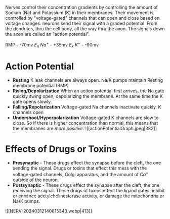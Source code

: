 Nerves control their concentration gradients by controlling the amount of Sodium (Na) and Potassium (K) in their membranes. Their movement is controlled by "voltage-gated" channels that can open and close based on voltage changes. 
neurons send their signal with a graded potential. From the dendrites, thru the cell body, all the way thru the axon. The signals down the axon are called an "action potential". 

RMP - -70mv
$E_n \; Na^+$ - +35mv
$E_k \; K^+$ - -90mv
# Action Potential
- **Resting** K leak channels are always open. Na/K pumps maintain Resting membrane potential (RMP)
- **Rising/Depolarization** When an action potential first arrives, the Na gate quickly swing open, depolarizing the membrane. At the same time the K gate opens slowly. 
- **Falling/Repolarization** Voltage-gated Na channels inactivate quickly. K channels open
- **Undershoot/Hyperpolarization** Voltage-gated K channels are slow to close. 
So if there is higher concentration than normal, this means that the membranes are *more positive*.
![[actionPotentialGraph.jpeg|382]]
# Effects of Drugs or Toxins
- **Presynaptic** - These drugs effect the synapse before the cleft, the one sending the signal. Drugs or toxins that effect this mess with the voltage-gated channels, Golgi apparatus, and the amount of $Ca^+$ outside of the neuron. 
- **Postsynaptic** - These drugs effect the synapse after the cleft, the one receiving the signal. These drugs of toxins effect the ligand gates, inhibit or enhance acetylcholinesterase activity, or damage the mitochondria or Na/K pumps. 

![[NERV-20240312140815343.webp|413]]
